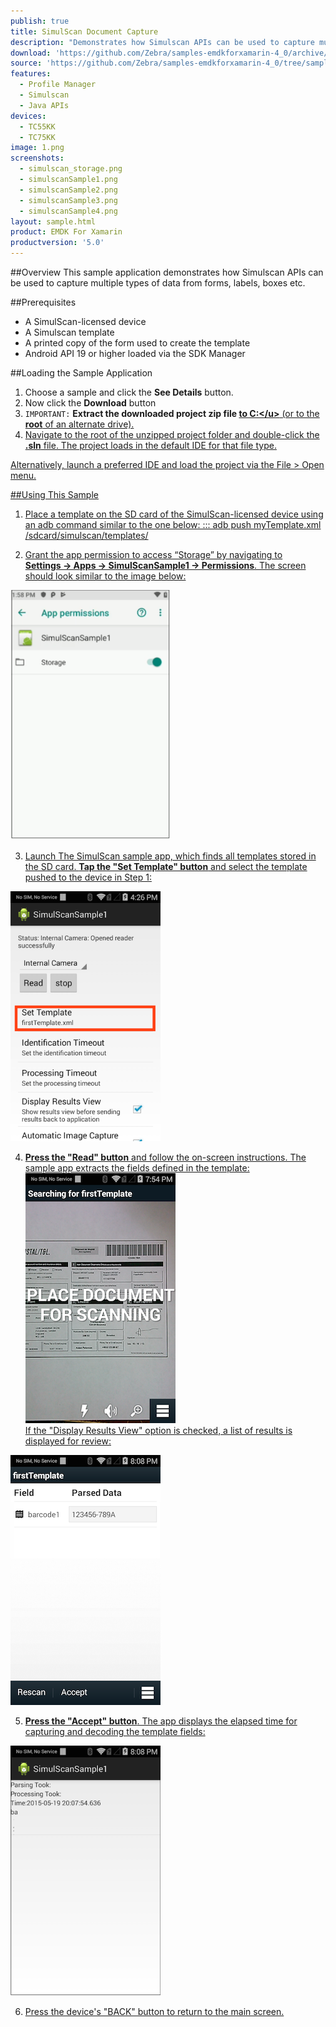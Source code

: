 ```yaml
---
publish: true
title: SimulScan Document Capture
description: "Demonstrates how Simulscan APIs can be used to capture multiple types of data from paper forms."
download: 'https://github.com/Zebra/samples-emdkforxamarin-4_0/archive/samples-emdkforxamarin-5_0.zip'
source: 'https://github.com/Zebra/samples-emdkforxamarin-4_0/tree/samples-emdkforxamarin-5_0'
features:
  - Profile Manager
  - Simulscan
  - Java APIs
devices:
  - TC55KK
  - TC75KK
image: 1.png
screenshots:
  - simulscan_storage.png
  - simulscanSample1.png
  - simulscanSample2.png
  - simulscanSample3.png
  - simulscanSample4.png
layout: sample.html
product: EMDK For Xamarin
productversion: '5.0'
---
```



##Overview
This sample application demonstrates how Simulscan APIs can be used to capture multiple types of data from forms, labels, boxes etc.

##Prerequisites
* A SimulScan-licensed device
* A Simulscan template
* A printed copy of the form used to create the template
* Android API 19 or higher loaded via the SDK Manager

##Loading the Sample Application

1. Choose a sample and click the **See Details** button.
2. Now click the **Download** button 
3. `IMPORTANT:` **Extract the downloaded project zip file <u>to C:\</u>** (or to the **root** of an alternate drive).
4. Navigate to the root of the unzipped project folder and double-click the **.sln** file. The project loads in the default IDE for that file type.

Alternatively, launch a preferred IDE and load the project via the File > Open menu.  

##Using This Sample

1. Place a template on the SD card of the SimulScan-licensed device using an adb command similar to the one below: 
    :::
    adb push myTemplate.xml /sdcard/simulscan/templates/
  
2. Grant the app permission to access “Storage” by navigating to<br> **Settings -> Apps -> SimulScanSample1 -> Permissions**. The screen should look similar to the image below:
  <img alt="image" style="height:400px" src="simulscan_storage.png"/>

3. Launch The SimulScan sample app, which finds all templates stored in the SD card. **Tap the "Set Template" button** and select the template pushed to the device in Step 1: 
  <img alt="image" style="height:400px" src="simulscanSample1.png"/>

4. **Press the "Read" button** and follow the on-screen instructions. The sample app extracts the fields defined in the template: 
  <img alt="image" style="height:400px" src="simulscanSample2.png"/><br>
  If the "Display Results View" option is checked, a list of results is displayed for review: 
  <img alt="image" style="height:400px" src="simulscanSample3.png"/>

5. **Press the "Accept" button**. The app displays the elapsed time for capturing and decoding the template fields: 

  <img alt="image" style="height:400px" src="simulscanSample4.png"/>

6. Press the device's "BACK" button to return to the main screen.


<!-- 
  ![img](simulscanSample2.png)  ![img](simulscanSample3.png)   
 -->

















